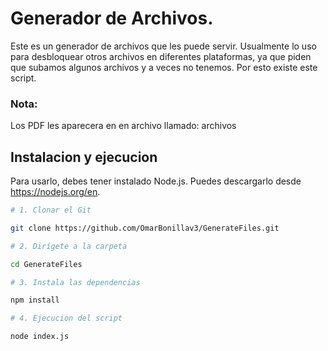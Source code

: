 # Generador de Archivos.
Este es un generador de archivos que les puede servir. Usualmente lo uso para desbloquear otros archivos en diferentes plataformas, ya que piden que subamos algunos archivos y a veces no tenemos. Por esto existe este script.

### Nota:
Los PDF les aparecera en en archivo llamado: archivos

## Instalacion y ejecucion
Para usarlo, debes tener instalado Node.js. Puedes descargarlo desde https://nodejs.org/en.

```bash
# 1. Clonar el Git

git clone https://github.com/OmarBonillav3/GenerateFiles.git
```
```bash
# 2. Dirígete a la carpeta

cd GenerateFiles
```

 ```bash
# 3. Instala las dependencias

npm install
```

```bash
# 4. Ejecucion del script

node index.js
```